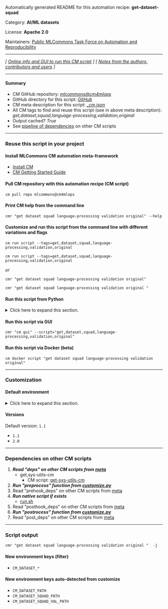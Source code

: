 Automatically generated README for this automation recipe: **get-dataset-squad**

Category: **AI/ML datasets**

License: **Apache 2.0**

Maintainers: [Public MLCommons Task Force on Automation and Reproducibility](https://github.com/mlcommons/ck/blob/master/docs/taskforce.md)

---
*[ [Online info and GUI to run this CM script](https://access.cknowledge.org/playground/?action=scripts&name=get-dataset-squad,6651c119c3ae49b3) ] [ [Notes from the authors, contributors and users](README-extra.md) ]*

---
#### Summary

* CM GitHub repository: *[mlcommons@cm4mlops](https://github.com/mlcommons/cm4mlops/tree/dev)*
* GitHub directory for this script: *[GitHub](https://github.com/mlcommons/cm4mlops/tree/dev/script/get-dataset-squad)*
* CM meta description for this script: *[_cm.json](_cm.json)*
* All CM tags to find and reuse this script (see in above meta description): *get,dataset,squad,language-processing,validation,original*
* Output cached? *True*
* See [pipeline of dependencies](#dependencies-on-other-cm-scripts) on other CM scripts


---
### Reuse this script in your project

#### Install MLCommons CM automation meta-framework

* [Install CM](https://access.cknowledge.org/playground/?action=install)
* [CM Getting Started Guide](https://github.com/mlcommons/ck/blob/master/docs/getting-started.md)

#### Pull CM repository with this automation recipe (CM script)

```cm pull repo mlcommons@cm4mlops```

#### Print CM help from the command line

````cmr "get dataset squad language-processing validation original" --help````

#### Customize and run this script from the command line with different variations and flags

`cm run script --tags=get,dataset,squad,language-processing,validation,original`

`cm run script --tags=get,dataset,squad,language-processing,validation,original `

*or*

`cmr "get dataset squad language-processing validation original"`

`cmr "get dataset squad language-processing validation original " `


#### Run this script from Python

<details>
<summary>Click here to expand this section.</summary>

```python

import cmind

r = cmind.access({'action':'run'
                  'automation':'script',
                  'tags':'get,dataset,squad,language-processing,validation,original'
                  'out':'con',
                  ...
                  (other input keys for this script)
                  ...
                 })

if r['return']>0:
    print (r['error'])

```

</details>


#### Run this script via GUI

```cmr "cm gui" --script="get,dataset,squad,language-processing,validation,original"```

#### Run this script via Docker (beta)

`cm docker script "get dataset squad language-processing validation original" `

___
### Customization

#### Default environment

<details>
<summary>Click here to expand this section.</summary>

These keys can be updated via `--env.KEY=VALUE` or `env` dictionary in `@input.json` or using script flags.


</details>

#### Versions
Default version: `1.1`

* `1.1`
* `2.0`
___
### Dependencies on other CM scripts


  1. ***Read "deps" on other CM scripts from [meta](https://github.com/mlcommons/cm4mlops/tree/dev/script/get-dataset-squad/_cm.json)***
     * get,sys-utils-cm
       - CM script: [get-sys-utils-cm](https://github.com/mlcommons/cm4mlops/tree/master/script/get-sys-utils-cm)
  1. ***Run "preprocess" function from [customize.py](https://github.com/mlcommons/cm4mlops/tree/dev/script/get-dataset-squad/customize.py)***
  1. Read "prehook_deps" on other CM scripts from [meta](https://github.com/mlcommons/cm4mlops/tree/dev/script/get-dataset-squad/_cm.json)
  1. ***Run native script if exists***
     * [run.sh](https://github.com/mlcommons/cm4mlops/tree/dev/script/get-dataset-squad/run.sh)
  1. Read "posthook_deps" on other CM scripts from [meta](https://github.com/mlcommons/cm4mlops/tree/dev/script/get-dataset-squad/_cm.json)
  1. ***Run "postrocess" function from [customize.py](https://github.com/mlcommons/cm4mlops/tree/dev/script/get-dataset-squad/customize.py)***
  1. Read "post_deps" on other CM scripts from [meta](https://github.com/mlcommons/cm4mlops/tree/dev/script/get-dataset-squad/_cm.json)

___
### Script output
`cmr "get dataset squad language-processing validation original "  -j`
#### New environment keys (filter)

* `CM_DATASET_*`
#### New environment keys auto-detected from customize

* `CM_DATASET_PATH`
* `CM_DATASET_SQUAD_PATH`
* `CM_DATASET_SQUAD_VAL_PATH`